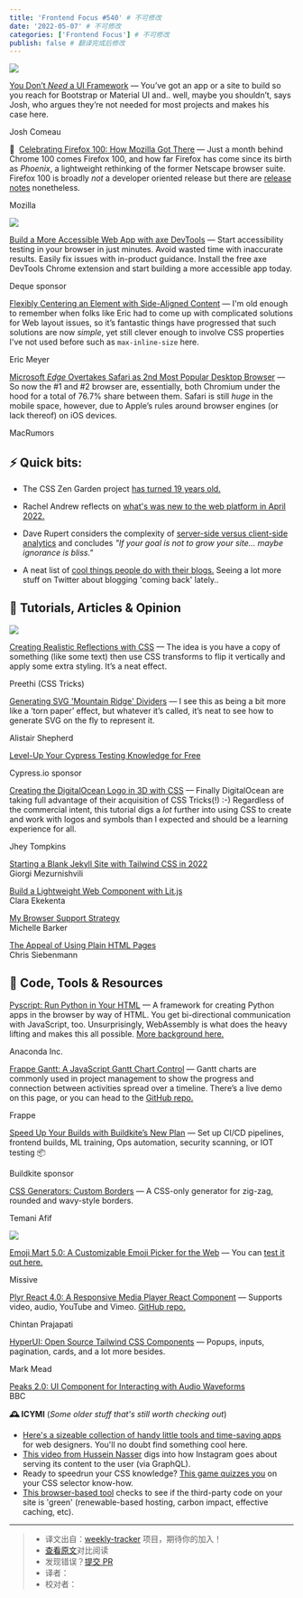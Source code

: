 ```yaml
---
title: 'Frontend Focus #540' # 不可修改
date: '2022-05-07' # 不可修改
categories: ['Frontend Focus'] # 不可修改
publish: false # 翻译完成后修改
---
```


[![](https://res.cloudinary.com/cpress/image/upload/w_1280,e_sharpen:60/oyl1smxkf1jvni8jphkv.jpg)](https://frontendfoc.us/link/123021/web)

<!--以上是预览信息，图片一张或限制百字左右，前者优先，全文请使用二级及以下标题-->
<!-- more -->

[You Don’t _Need_ a UI Framework](https://frontendfoc.us/link/123021/web "www.smashingmagazine.com") — You’ve got an app or a site to build so you reach for Bootstrap or Material UI and.. well, maybe you shouldn’t, says Josh, who argues they’re not needed for most projects and makes his case here.

Josh Comeau

🎂  [Celebrating Firefox 100: How Mozilla Got There](https://frontendfoc.us/link/123022/web "blog.mozilla.org") — Just a month behind Chrome 100 comes Firefox 100, and how far Firefox has come since its birth as _Phoenix_, a lightweight rethinking of the former Netscape browser suite. Firefox 100 is broadly _not_ a developer oriented release but there are [release notes](https://frontendfoc.us/link/123023/web) nonetheless.

Mozilla

[![](https://copm.s3.amazonaws.com/0ad9921b.png)](https://frontendfoc.us/link/123024/web)

[Build a More Accessible Web App with axe DevTools](https://frontendfoc.us/link/123024/web "chrome.google.com") — Start accessibility testing in your browser in just minutes. Avoid wasted time with inaccurate results. Easily fix issues with in-product guidance. Install the free axe DevTools Chrome extension and start building a more accessible app today.

Deque sponsor

[Flexibly Centering an Element with Side-Aligned Content](https://frontendfoc.us/link/123025/web "meyerweb.com") — I'm old enough to remember when folks like Eric had to come up with complicated solutions for Web layout issues, so it’s fantastic things have progressed that such solutions are now _simple_, yet still clever enough to involve CSS properties I've not used before such as `max-inline-size` here.

Eric Meyer

[Microsoft _Edge_ Overtakes Safari as 2nd Most Popular Desktop Browser](https://frontendfoc.us/link/123026/web "www.macrumors.com") — So now the #1 and #2 browser are, essentially, both Chromium under the hood for a total of 76.7% share between them. Safari is still _huge_ in the mobile space, however, due to Apple’s rules around browser engines (or lack thereof) on iOS devices.

MacRumors

## **⚡️ Quick bits:**

*   The CSS Zen Garden project [has turned 19 years old.](https://frontendfoc.us/link/123027/web)
    
*   Rachel Andrew reflects on [what's was new to the web platform in April 2022.](https://frontendfoc.us/link/123028/web)
    
*   Dave Rupert considers the complexity of [server-side versus client-side analytics](https://frontendfoc.us/link/123029/web) and concludes _"If your goal is not to grow your site… maybe ignorance is bliss."_
    
*   A neat list of [cool things people do with their blogs.](https://frontendfoc.us/link/123030/web) Seeing a lot more stuff on Twitter about blogging 'coming back' lately..
    

## 📙 **Tutorials, Articles & Opinion**

[![](https://res.cloudinary.com/cpress/image/upload/w_1280,e_sharpen:60/fpri60wf3jsenowffnjk.jpg)](https://frontendfoc.us/link/123031/web)

[Creating Realistic Reflections with CSS](https://frontendfoc.us/link/123031/web "css-tricks.com") — The idea is you have a copy of something (like some text) then use CSS transforms to flip it vertically and apply some extra styling. It’s a neat effect.

Preethi (CSS Tricks)

[Generating SVG 'Mountain Ridge' Dividers](https://frontendfoc.us/link/123032/web "alistairshepherd.uk") — I see this as being a bit more like a ‘torn paper’ effect, but whatever it’s called, it’s neat to see how to generate SVG on the fly to represent it.

Alistair Shepherd

[Level-Up Your Cypress Testing Knowledge for Free](https://frontendfoc.us/link/123033/web "learn.cypress.io")

Cypress.io sponsor

[Creating the DigitalOcean Logo in 3D with CSS](https://frontendfoc.us/link/123034/web "css-tricks.com") — Finally DigitalOcean are taking full advantage of their acquisition of CSS Tricks(!) :-) Regardless of the commercial intent, this tutorial digs a _lot_ further into using CSS to create and work with logos and symbols than I expected and should be a learning experience for all.

Jhey Tompkins

[Starting a Blank Jekyll Site with Tailwind CSS in 2022](https://frontendfoc.us/link/123035/web)  
Giorgi Mezurnishvili

[Build a Lightweight Web Component with Lit.js](https://frontendfoc.us/link/123036/web)  
Clara Ekekenta

[My Browser Support Strategy](https://frontendfoc.us/link/123037/web)  
Michelle Barker

[The Appeal of Using Plain HTML Pages](https://frontendfoc.us/link/123038/web)  
Chris Siebenmann

## 🔧 **Code, Tools & Resources**

[Pyscript: Run Python in Your HTML](https://frontendfoc.us/link/123043/web "pyscript.net") — A framework for creating Python apps in the browser by way of HTML. You get bi-directional communication with JavaScript, too. Unsurprisingly, WebAssembly is what does the heavy lifting and makes this all possible. [More background here.](https://frontendfoc.us/link/123044/web)

Anaconda Inc.

[Frappe Gantt: A JavaScript Gantt Chart Control](https://frontendfoc.us/link/123045/web "frappe.io") — Gantt charts are commonly used in project management to show the progress and connection between activities spread over a timeline. There’s a live demo on this page, or you can head to the [GitHub repo.](https://frontendfoc.us/link/123046/web)

Frappe

[Speed Up Your Builds with Buildkite’s New Plan](https://frontendfoc.us/link/123047/web "buildkite.com") — Set up CI/CD pipelines, frontend builds, ML training, Ops automation, security scanning, or IOT testing 📦

Buildkite sponsor

[CSS Generators: Custom Borders](https://frontendfoc.us/link/123048/web "css-generators.com") — A CSS-only generator for zig-zag, rounded and wavy-style borders.

Temani Afif

[![](https://res.cloudinary.com/cpress/image/upload/w_1280,e_sharpen:60/l5p8rdml0q0uiksuqlov.jpg)](https://frontendfoc.us/link/123049/web)

[Emoji Mart 5.0: A Customizable Emoji Picker for the Web](https://frontendfoc.us/link/123049/web "github.com") — You can [test it out here.](https://frontendfoc.us/link/123050/web)

Missive

[Plyr React 4.0: A Responsive Media Player React Component](https://frontendfoc.us/link/123051/web "plyr-react.js.org") — Supports video, audio, YouTube and Vimeo. [GitHub repo.](https://frontendfoc.us/link/123052/web)

Chintan Prajapati

[HyperUI: Open Source Tailwind CSS Components](https://frontendfoc.us/link/123053/web "www.hyperui.dev") — Popups, inputs, pagination, cards, and a lot more besides.

Mark Mead

[Peaks 2.0: UI Component for Interacting with Audio Waveforms](https://frontendfoc.us/link/123054/web)  
BBC

**🕰 ICYMI** (_Some older stuff that's still worth checking out_)

*   [Here's a sizeable collection of handy little tools and time-saving apps](https://frontendfoc.us/link/123055/web) for web designers. You'll no doubt find something cool here.
*   [This video from Hussein Nasser](https://frontendfoc.us/link/123056/web) digs into how Instagram goes about serving its content to the user (via GraphQL).
*   Ready to speedrun your CSS knowledge? [This game quizzes you](https://frontendfoc.us/link/123057/web) on your CSS selector know-how.
*   [This browser-based tool](https://frontendfoc.us/link/123058/web) checks to see if the third-party code on your site is 'green' (renewable-based hosting, carbon impact, effective caching, etc).

---
> * 译文出自：[weekly-tracker](https://github.com/FEDarling/weekly-tracker) 项目，期待你的加入！
> * [查看原文](https://frontendfoc.us/issues/540)对比阅读
> * 发现错误？[提交 PR](https://github.com/FEDarling/weekly-tracker/blob/main/weeklys/frontend_focus/540)
> * 译者：
> * 校对者：
